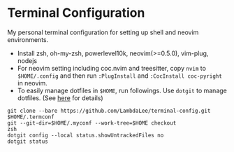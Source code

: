 # Terminal Configuration
My personal terminal configuration for setting up shell and neovim environments.

- Install zsh, oh-my-zsh, powerlevel10k, neovim(>=0.5.0), vim-plug, nodejs
- For neovim setting including coc.nvim and treesitter, copy `nvim` to `$HOME/.config` and then run `:PlugInstall` and `:CocInstall coc-pyright` in neovim.
- To easily manage dotfiles in `$HOME`, run followings. Use `dotgit` to manage dotfiles. (See [here](https://velog.io/@wannte/dotfile%EC%9D%84-%ED%8E%B8%ED%95%98%EA%B2%8C-%EA%B4%80%EB%A6%AC%ED%95%98%EB%8A%94-%EB%B0%A9%EB%B2%95with-Bare-Git-repository) for details)
```
git clone --bare https://github.com/LambdaLee/terminal-config.git $HOME/.termconf
git --git-dir=$HOME/.myconf --work-tree=$HOME checkout
zsh
dotgit config --local status.showUntrackedFiles no
dotgit status
```
